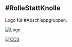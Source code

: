 
## #RolleStattKnolle
Logo für #Abschleppgruppen.

![Logo](https://github.com/Wikinaut/RolleStattKnolle/blob/master/Rolle-01-blau-0000ff-2000x788-wei%C3%9Fbg-2600x1600.png)

[![CC0][cc-zero-img]][cc-zero]

[cc-zero]: http://creativecommons.org/publicdomain/zero/1.0/
[cc-zero-img]: http://i.creativecommons.org/p/zero/1.0/88x31.png
